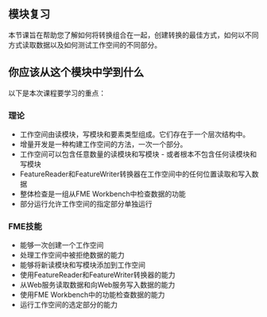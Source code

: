 <div id="readme" class="readme blob instapaper_body">
    <article class="markdown-body entry-content" itemprop="text"><h1><a id="user-content-module-review" class="anchor" aria-hidden="true" href="https://github.com/safesoftware/FMETraining/blob/Desktop-Basic-2018/DesktopBasic3WorkspaceDesign/3.12.ModuleReview.md#module-review"></a><font style="vertical-align: inherit;"><font style="vertical-align: inherit;">模块复习</font></font></h1>
<p><font style="vertical-align: inherit;"><font style="vertical-align: inherit;">本节课旨在帮助您了解如何将转换组合在一起，创建转换的最佳方式，如何以不同方式读取数据以及如何测试工作空间的不同部分。</font></font></p>
<h2><a id="user-content-what-you-should-have-learned-from-this-module" class="anchor" aria-hidden="true" href="https://github.com/safesoftware/FMETraining/blob/Desktop-Basic-2018/DesktopBasic3WorkspaceDesign/3.12.ModuleReview.md#what-you-should-have-learned-from-this-module"></a><font style="vertical-align: inherit;"><font style="vertical-align: inherit;">你应该从这个模块中学到什么</font></font></h2>
<p><font style="vertical-align: inherit;"><font style="vertical-align: inherit;">以下是本次课程要学习的重点：</font></font></p>
<h3><a id="user-content-theory" class="anchor" aria-hidden="true" href="https://github.com/safesoftware/FMETraining/blob/Desktop-Basic-2018/DesktopBasic3WorkspaceDesign/3.12.ModuleReview.md#theory"></a><font style="vertical-align: inherit;"><font style="vertical-align: inherit;">理论</font></font></h3>
<ul>
<li><font style="vertical-align: inherit;"><font style="vertical-align: inherit;">工作空间由读模块，写模块和要素类型组成。</font><font style="vertical-align: inherit;">它们存在于一个层次结构中。</font></font></li>
<li><font style="vertical-align: inherit;"><font style="vertical-align: inherit;">增量开发是一种构建工作空间的方法，一次一个部分。</font></font></li>
<li><font style="vertical-align: inherit;"><font style="vertical-align: inherit;">工作空间可以包含任意数量的读模块和写模块 - 或者根本不包含任何读模块和写模块</font></font></li>
<li><font style="vertical-align: inherit;"><font style="vertical-align: inherit;">FeatureReader和FeatureWriter转换器在工作空间中的任何位置读取和写入数据</font></font></li>
<li><font style="vertical-align: inherit;"><font style="vertical-align: inherit;">整体检查是一组从FME Workbench中检查数据的功能</font></font></li>
<li><font style="vertical-align: inherit;"><font style="vertical-align: inherit;">部分运行允许工作空间的指定部分单独运行</font></font></li>
</ul>
<h3><a id="user-content-fme-skills" class="anchor" aria-hidden="true" href="https://github.com/safesoftware/FMETraining/blob/Desktop-Basic-2018/DesktopBasic3WorkspaceDesign/3.12.ModuleReview.md#fme-skills"></a><font style="vertical-align: inherit;"><font style="vertical-align: inherit;">FME技能</font></font></h3>
<ul>
<li><font style="vertical-align: inherit;"><font style="vertical-align: inherit;">能够一次创建一个工作空间</font></font></li>
<li><font style="vertical-align: inherit;"><font style="vertical-align: inherit;">处理工作空间中被拒绝数据的能力</font></font></li>
<li><font style="vertical-align: inherit;"><font style="vertical-align: inherit;">能够将新读模块和写模块添加到工作空间</font></font></li>
<li><font style="vertical-align: inherit;"><font style="vertical-align: inherit;">使用FeatureReader和FeatureWriter转换器的能力</font></font></li>
<li><font style="vertical-align: inherit;"><font style="vertical-align: inherit;">从Web服务读取数据和向Web服务写入数据的能力</font></font></li>
<li><font style="vertical-align: inherit;"><font style="vertical-align: inherit;">使用FME Workbench中的功能检查数据的能力</font></font></li>
<li><font style="vertical-align: inherit;"><font style="vertical-align: inherit;">运行工作空间的选定部分的能力</font></font></li>
</ul>
</article>
  </div>
